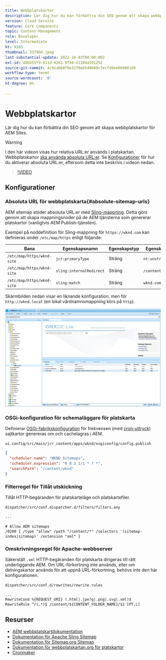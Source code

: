 ```yaml
---
title: Webbplatskartor
description: Lär dig hur du kan förbättra din SEO genom att skapa webbplatskartor för AEM Sites.
version: Cloud Service
feature: Core Components
topic: Content Management
role: Developer
level: Intermediate
kt: 9165
thumbnail: 337960.jpeg
last-substantial-update: 2022-10-03T00:00:00Z
exl-id: 40bb55f9-011d-4261-9f44-b1104a591252
source-git-commit: 4c91ab68f6e31f0eb549689c7ecfd0ee009801d9
workflow-type: tm+mt
source-wordcount: '0'
ht-degree: 0%

---
```


# Webbplatskartor

Lär dig hur du kan förbättra din SEO genom att skapa webbplatskartor för AEM Sites.

>[!WARNING]
>
>I den här videon visas hur relativa URL:er används i platskartan. Webbplatskartor [ska använda absoluta URL:er](https://sitemaps.org/protocol.html). Se [Konfigurationer](#absolute-sitemap-urls) för hur du aktiverar absoluta URL:er, eftersom detta inte beskrivs i videon nedan.

>[!VIDEO](https://video.tv.adobe.com/v/337960?quality=12&learn=on)

## Konfigurationer

### Absoluta URL för webbplatskarta{#absolute-sitemap-urls}

AEM sitemap stöder absoluta URL:er med [Sling-mappning](https://sling.apache.org/documentation/the-sling-engine/mappings-for-resource-resolution.html). Detta görs genom att skapa mappningsnoder på de AEM tjänsterna som genererar platskartor (vanligtvis AEM Publish-tjänsten).

Exempel på noddefinition för Sling-mappning för `https://wknd.com` kan definieras under `/etc/map/https` enligt följande:

| Bana | Egenskapsnamn | Egenskapstyp | Egenskapsvärde |
|------|----------|---------------|-------|
| `/etc/map/https/wknd-site` | `jcr:primaryType` | Sträng | `nt:unstructured` |
| `/etc/map/https/wknd-site` | `sling:internalRedirect` | Sträng | `/content/wknd/(.*)` |
| `/etc/map/https/wknd-site` | `sling:match` | Sträng | `wknd.com/$1` |

Skärmbilden nedan visar en liknande konfiguration, men för `http://wknd.local` (en lokal värdnamnsmappning körs på `http`).

![Konfiguration av absolut URL för platskarta](../assets/sitemaps/sitemaps-absolute-urls.jpg)


### OSGi-konfiguration för schemaläggare för platskarta

Definierar [OSGi-fabrikskonfiguration](http://localhost:4502/system/console/configMgr/org.apache.sling.sitemap.impl.SitemapScheduler) för frekvensen (med [cron-uttryck](http://www.cronmaker.com)) sajtkartor genereras om och cachelagras i AEM.

`ui.config/src/main/jcr_content/apps/wknd/osgiconfig/config.publish`

```json
{
  "scheduler.name": "WKND Sitemaps",
  "scheduler.expression": "0 0 2 1/1 * ? *",
  "searchPath": "/content/wknd"
}
```

### Filterregel för Tillåt utskickning

Tillåt HTTP-begäranden för platskarteläge och platskartefiler.

`dispatcher/src/conf.dispatcher.d/filters/filters.any`

```
...

# Allow AEM sitemaps
/0200 { /type "allow" /path "/content/*" /selectors '(sitemap-index|sitemap)' /extension "xml" }
```

### Omskrivningsregel för Apache-webbserver

Säkerställ `.xml` HTTP-begäranden för platskarta dirigeras till rätt underliggande AEM. Om URL-förkortning inte används, eller om delningskartor används för att uppnå URL-förkortning, behövs inte den här konfigurationen.

`dispatcher/src/conf.d/rewrites/rewrite.rules`

```
...
RewriteCond %{REQUEST_URI} (.html|.jpe?g|.png|.svg|.xml)$
RewriteRule ^/(.*)$ /content/${CONTENT_FOLDER_NAME}/$1 [PT,L]
```

## Resurser

+ [AEM webbplatskartdokumentation](https://experienceleague.adobe.com/docs/experience-manager-cloud-service/overview/seo-and-url-management.html?lang=en#building-an-xml-sitemap-on-aem)
+ [Dokumentation för Apache Sling Sitemap](https://github.com/apache/sling-org-apache-sling-sitemap#readme)
+ [Dokumentation för Sitemap.org Sitemap](https://www.sitemaps.org/protocol.html)
+ [Dokumentation för webbplatskartan.org för platskartor](https://www.sitemaps.org/protocol.html#index)
+ [Cronmaker](http://www.cronmaker.com/)